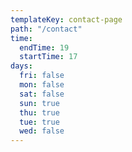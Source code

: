 ```yaml
---
templateKey: contact-page
path: "/contact"
time:
  endTime: 19
  startTime: 17
days:
  fri: false
  mon: false
  sat: false
  sun: true
  thu: true
  tue: true
  wed: false
---
```

